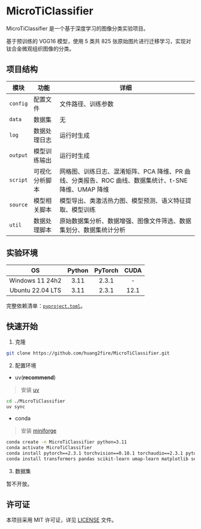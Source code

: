 # MicroTiClassifier

MicroTiClassifier 是一个基于深度学习的图像分类实验项目。

基于预训练的 VGG16 模型，使用 5 类共 825 张原始图片进行迁移学习，实现对钛合金微观组织图像的分类。

## 项目结构

|模块|功能|详细|
|---|---|---|
|`config`|配置文件|文件路径、训练参数|
|`data`|数据集|无|
|`log`|数据处理日志|运行时生成|
|`output`|模型训练输出|运行时生成|
|`script`|可视化分析脚本|网格图、训练日志、混淆矩阵、PCA 降维、PR 曲线、分类报告、ROC 曲线、数据集统计、t-SNE 降维、UMAP 降维|
|`source`|模型相关脚本|模型导出、类激活热力图、模型预测、语义特征提取、模型训练|
|`util`|数据处理脚本|原始数据集分析、数据增强、图像文件筛选、数据集划分、数据集统计分析|

## 实验环境

|OS|Python|PyTorch|CUDA|
|:---:|:---:|:---:|:---:|
|Windows 11 24h2|3.11|2.3.1|-|
|Ubuntu 22.04 LTS|3.11|2.3.1|12.1|

完整依赖清单：[`pyproject.toml`](pyproject.toml)。

## 快速开始

1. 克隆

```bash
git clone https://github.com/huang2fire/MicroTiClassifier.git
```

2. 配置环境

- uv(**recommend**)

> 安装 [uv](https://github.com/astral-sh/uv)

```bash
cd ./MicroTiClassifier
uv sync
```

- conda

> 安装 [miniforge](https://github.com/conda-forge/miniforge)

```bash
conda create -n MicroTiClassifier python=3.11
conda activate MicroTiClassifier
conda install pytorch==2.3.1 torchvision==0.18.1 torchaudio==2.3.1 pytorch-cuda=12.1 -c pytorch -c nvidia
conda install transformers pandas scikit-learn umap-learn matplotlib seaborn jupyterlab tqdm grad-cam onnx
```

3. 数据集

暂不开放。

## 许可证

本项目采用 MIT 许可证，详见 [LICENSE](LICENSE) 文件。
